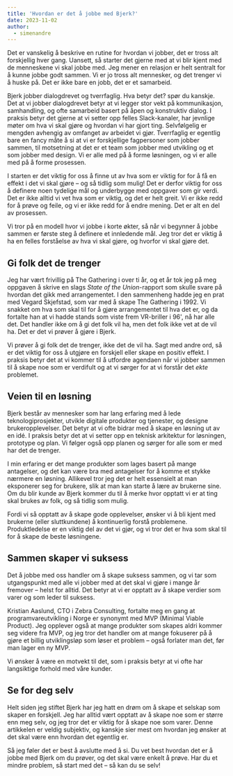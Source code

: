 ```yaml
---
title: 'Hvordan er det å jobbe med Bjerk?'
date: 2023-11-02
author:
  - simenandre
---
```


Det er vanskelig å beskrive en rutine for hvordan vi jobber, det er tross alt
forskjellig hver gang. Uansett, så starter det gjerne med at vi blir kjent med
de menneskene vi skal jobbe med. Jeg mener en relasjon er helt sentralt for å
kunne jobbe godt sammen. Vi er jo tross alt mennesker, og det trenger vi å huske
på. Det er ikke bare en jobb, det er et samarbeid.

Bjerk jobber dialogdrevet og tverrfaglig. Hva betyr det? spør du kanskje. Det at
vi jobber dialogdrevet betyr at vi legger stor vekt på kommunikasjon,
samhandling, og ofte samarbeid basert på åpen og konstruktiv dialog. I praksis
betyr det gjerne at vi setter opp felles Slack-kanaler, har jevnlige møter om
hva vi skal gjøre og hvordan vi har gjort ting. Selvfølgelig er mengden avhengig
av omfanget av arbeidet vi gjør. Tverrfaglig er egentlig bare en fancy måte å si
at vi er forskjellige fagpersoner som jobber sammen, til motsetning at det er et
team som jobber med utvikling og et som jobber med design. Vi er alle med på å
forme løsningen, og vi er alle med på å forme prosessen.

I starten er det viktig for oss å finne ut av hva som er viktig for for å få en
effekt i det vi skal gjøre – og så tidlig som mulig! Det er derfor viktig for
oss å definere noen tydelige mål og underbygge med oppgaver som gir verdi. Det
er ikke alltid vi vet hva som er viktig, og det er helt greit. Vi er ikke redd
for å prøve og feile, og vi er ikke redd for å endre mening. Det er alt en del
av prosessen.

Vi tror på en modell hvor vi jobbe i korte økter, så når vi begynner å jobbe
sammen er første steg å definere et innledende mål. Jeg tror det er viktig å ha
en felles forståelse av hva vi skal gjøre, og hvorfor vi skal gjøre det.

## Gi folk det de trenger

Jeg har vært frivillig på The Gathering i over ti år, og et år tok jeg på meg
oppgaven å skrive en slags _State of the Union_-rapport som skulle svare på
hvordan det gikk med arrangementet. I den sammenheng hadde jeg en prat med
Vegard Skjefstad, som var med å skape The Gathering i 1992. Vi snakket om hva
som skal til for å gjøre arrangementet til hva det er, og da fortalte han at vi
hadde stands som viste frem VR-briller i 96', nå har alle det. Det handler ikke
om å gi det folk vil ha, men det folk ikke vet at de vil ha. Det er det vi
prøver å gjøre i Bjerk.

Vi prøver å gi folk det de trenger, ikke det de vil ha. Sagt med andre ord, så
er det viktig for oss å utgjøre en forskjell eller skape en positiv effekt. I
praksis betyr det at vi kommer til å utfordre agendaen når vi jobber sammen til
å skape noe som er verdifult og at vi sørger for at vi forstår det _ekte_
problemet.

## Veien til en løsning

Bjerk består av mennesker som har lang erfaring med å lede teknologiprosjekter,
utvikle digitale produkter og tjenester, og designe brukeropplevelser. Det betyr
at vi ofte bidrar med å skape en løsning ut av en idé. I praksis betyr det at vi
setter opp en teknisk arkitektur for løsningen, prototype og plan. Vi følger
også opp planen og sørger for alle som er med har det de trenger.

I min erfaring er det mange produkter som lages basert på mange antagelser, og
det kan være bra med antagelser for å komme et stykke nærmere en løsning.
Allikevel tror jeg det er helt essensielt at man eksponerer seg for brukere,
slik at man kan starte å lære av brukerne sine. Om du blir kunde av Bjerk kommer
du til å merke hvor opptatt vi er at ting skal brukes av folk, og så tidlig som
mulig.

Fordi vi så opptatt av å skape gode opplevelser, ønsker vi å bli kjent med
brukerne (eller sluttkundene) å kontinuerlig forstå problemene. Produktledelse
er en viktig del av det vi gjør, og vi tror det er hva som skal til for å skape
de beste løsningene.

## Sammen skaper vi suksess

Det å jobbe med oss handler om å skape suksess sammen, og vi tar som
utgangspunkt med alle vi jobber med at det skal vi gjøre i mange år fremover –
helst for alltid. Det betyr at vi er opptatt av å skape verdier som varer og som
leder til suksess.

Kristian Aaslund, CTO i Zebra Consulting, fortalte meg en gang at
programvareutvikling i Norge er synonymt med MVP (Minimal Viable Product). Jeg
opplever også at mange produkter som skapes aldri kommer seg videre fra MVP, og
jeg tror det handler om at mange fokuserer på å gjøre et billig utviklingsløp
som løser et problem – også forlater man det, før man lager en ny MVP.

Vi ønsker å være en motvekt til det, som i praksis betyr at vi ofte har
langsiktige forhold med våre kunder.

## Se for deg selv

Helt siden jeg stiftet Bjerk har jeg hatt en drøm om å skape et selskap som
skaper en forskjell. Jeg har alltid vært opptatt av å skape noe som er større
enn meg selv, og jeg tror det er viktig for å skape noe som varer. Denne
artikkelen er veldig subjektiv, og kanskje sier mest om hvordan jeg ønsker at
det skal være enn hvordan det egentlig er.

Så jeg føler det er best å avslutte med å si. Du vet best hvordan det er å jobbe
med Bjerk om du prøver, og det skal være enkelt å prøve. Har du et mindre
problem, så start med det – så kan du se selv!
